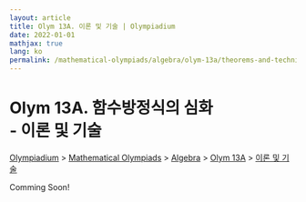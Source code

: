 ```yaml
---
layout: article
title: Olym 13A. 이론 및 기술 | Olympiadium
date: 2022-01-01
mathjax: true
lang: ko
permalink: /mathematical-olympiads/algebra/olym-13a/theorems-and-techniques/
---
```

# Olym 13A. 함수방정식의 심화 <br> <ssup> - 이론 및 기술</ssup>

<a href="{{ site.homeurl }}">Olympiadium</a> > <a href="{{ site.homeurl }}mathematical-olympiads/">Mathematical Olympiads</a> > <a href="{{ site.homeurl }}mathematical-olympiads/algebra/">Algebra</a> > <a href="{{ site.homeurl }}mathematical-olympiads/algebra/olym-13a/">Olym 13A</a> > <a href="{{ site.homeurl }}mathematical-olympiads/algebra/olym-13a/theorems-and-techniques/">이론 및 기술</a>

Comming Soon!
